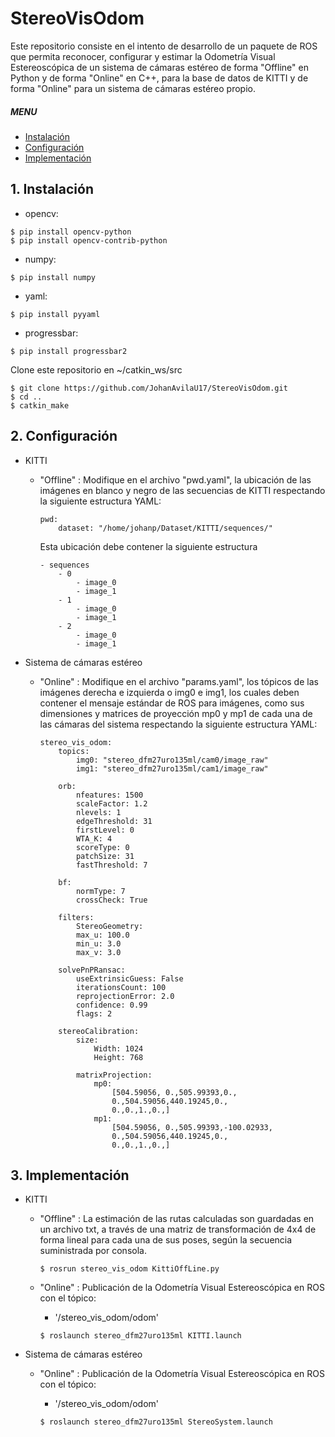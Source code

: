 # StereoVisOdom

Este repositorio consiste en el intento de desarrollo de un paquete de ROS que permita reconocer, configurar y estimar la Odometría Visual Estereoscópica de un sistema de cámaras estéreo de forma "Offline" en Python y de forma "Online" en C++, para la base de datos de KITTI y de forma "Online" para un sistema de cámaras estéreo propio.

##### MENU

- [Instalación](#instalacion)
- [Configuración](#configuracion)
- [Implementación](#implementacion)

<a name="instalacion"/>

## 1. Instalación

- opencv:

```console
$ pip install opencv-python
$ pip install opencv-contrib-python
```

- numpy:

```console
$ pip install numpy
```

- yaml:

```console
$ pip install pyyaml
```

- progressbar:

```console
$ pip install progressbar2
```

Clone este repositorio en ~/catkin_ws/src

```console
$ git clone https://github.com/JohanAvilaU17/StereoVisOdom.git
$ cd ..
$ catkin_make
```

<a name="configuracion"/>

## 2. Configuración

- KITTI

  - "Offline" : Modifique en el archivo "pwd.yaml", la ubicación de las imágenes en
    blanco y negro de las secuencias de KITTI respectando la siguiente estructura YAML:

    ```console
    pwd:
        dataset: "/home/johanp/Dataset/KITTI/sequences/"
    ```

    Esta ubicación debe contener la siguiente estructura

    ```console
    - sequences
        - 0
            - image_0
            - image_1
        - 1
            - image_0
            - image_1
        - 2
            - image_0
            - image_1
    ```

- Sistema de cámaras estéreo

  - "Online" : Modifique en el archivo "params.yaml", los tópicos de las imágenes
    derecha e izquierda o img0 e img1, los cuales deben contener el mensaje estándar de ROS para imágenes, como sus dimensiones y matrices de proyección mp0 y mp1 de cada una de las cámaras del sistema respectando la siguiente estructura YAML:

    ```console
    stereo_vis_odom:
        topics:
            img0: "stereo_dfm27uro135ml/cam0/image_raw"
            img1: "stereo_dfm27uro135ml/cam1/image_raw"

        orb:
            nfeatures: 1500
            scaleFactor: 1.2
            nlevels: 1
            edgeThreshold: 31
            firstLevel: 0
            WTA_K: 4
            scoreType: 0
            patchSize: 31
            fastThreshold: 7

        bf:
            normType: 7
            crossCheck: True

        filters:
            StereoGeometry:
            max_u: 100.0
            min_u: 3.0
            max_v: 3.0

        solvePnPRansac:
            useExtrinsicGuess: False
            iterationsCount: 100
            reprojectionError: 2.0
            confidence: 0.99
            flags: 2

        stereoCalibration:
            size:
                Width: 1024
                Height: 768

            matrixProjection:
                mp0:
                    [504.59056, 0.,505.99393,0.,
                    0.,504.59056,440.19245,0.,
                    0.,0.,1.,0.,]
                mp1:
                    [504.59056, 0.,505.99393,-100.02933,
                    0.,504.59056,440.19245,0.,
                    0.,0.,1.,0.,]
    ```

<a name="implementacion"/>

## 3. Implementación

- KITTI

  - "Offline" : La estimación de las rutas calculadas son guardadas en un archivo txt, a
    través de una matriz de transformación de 4x4 de forma lineal para cada una de sus poses, según la secuencia suministrada por consola.

    ```console
    $ rosrun stereo_vis_odom KittiOffLine.py
    ```

  - "Online" : Publicación de la Odometría Visual Estereoscópica en ROS con el tópico:

    - '/stereo_vis_odom/odom'

    ```console
    $ roslaunch stereo_dfm27uro135ml KITTI.launch
    ```

- Sistema de cámaras estéreo

  - "Online" : Publicación de la Odometría Visual Estereoscópica en ROS con el tópico:

    - '/stereo_vis_odom/odom'

    ```console
    $ roslaunch stereo_dfm27uro135ml StereoSystem.launch
    ```
